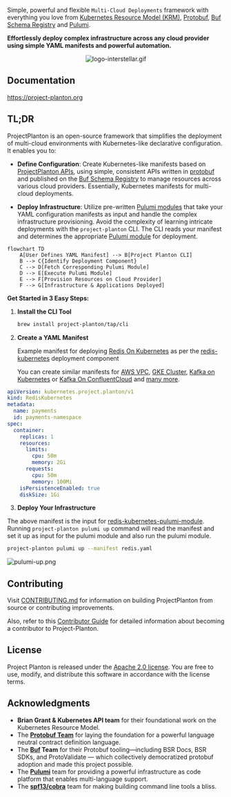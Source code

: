 Simple, powerful and flexible `Multi-Cloud Deployments` framework with everything you love
from [Kubernetes Resource Model (KRM)](https://github.com/kubernetes/design-proposals-archive/blob/main/architecture/resource-management.md), [Protobuf](https://protobuf.dev/), [Buf Schema Registry](https://buf.build/product/bsr)
and [Pulumi](https://github.com/pulumi/pulumi).

**Effortlessly deploy complex infrastructure across any cloud provider using simple YAML manifests and powerful
automation.**

<p align="center">
  <img src="docs/public/images/logo/logo-full.png" alt="logo-interstellar.gif">
</p>

## Documentation

https://project-planton.org

## TL;DR

ProjectPlanton is an open-source framework that simplifies the deployment of multi-cloud environments with
Kubernetes-like declarative configuration. It enables you to:

- **Define Configuration**: Create Kubernetes-like manifests based
  on [ProjectPlanton APIs](apis/project/planton/provider), using simple, consistent APIs written
  in [protobuf](https://protobuf.dev/) and published on the [Buf Schema Registry](https://buf.build/product/bsr) to
  manage resources across various cloud providers. Essentially, Kubernetes manifests for multi-cloud deployments.

- **Deploy Infrastructure**: Utilize
  pre-written [Pulumi modules](https://project-planton.org/pulumi-modules) that take
  your YAML configuration manifests as input and handle the complex infrastructure provisioning. Avoid the complexity of
  learning intricate deployments with the `project-planton` CLI. The
  CLI reads your manifest and determines the appropriate [Pulumi module](https://project-planton.org/pulumi-modules) for
  deployment.

```mermaid
flowchart TD
    A[User Defines YAML Manifest] --> B[Project Planton CLI]
    B --> C{Identify Deployment Component}
    C --> D[Fetch Corresponding Pulumi Module]
    D --> E[Execute Pulumi Module]
    E --> F[Provision Resources on Cloud Provider]
    F --> G[Infrastructure & Applications Deployed]
```

**Get Started in 3 Easy Steps:**

1. **Install the CLI Tool**

   ```bash
   brew install project-planton/tap/cli
   ```

2. **Create a YAML Manifest**

   Example manifest
   for
   deploying [Redis On Kubernetes](https://github.com/project-planton/project-planton/tree/main/apis/project/planton/provider/kubernetes/rediskubernetes/v1)
   as per
   the [redis-kubernetes](https://buf.build/project-planton/apis/file/main:project/planton/provider/kubernetes/rediskubernetes/v1/spec.proto)
   deployment component

   You can create similar manifests
   for [AWS VPC](https://github.com/project-planton/project-planton/tree/main/apis/project/planton/provider/aws/awsvpcv1), [GKE Cluster](https://github.com/project-planton/project-planton/tree/main/apis/project/planton/provider/gcp/gkecluster/v1), [Kafka on Kubernetes](https://github.com/project-planton/project-planton/tree/main/apis/project/planton/provider/kubernetes/kafkakubernetes/v1)
   or [Kafka On ConfluentCloud](https://github.com/project-planton/project-planton/tree/main/apis/project/planton/provider/confluent/kafkaconfluent/v1)
   and [many more](https://github.com/project-planton/project-planton/tree/main/apis/project/planton/provider).

```yaml
apiVersion: kubernetes.project.planton/v1
kind: RedisKubernetes
metadata:
  name: payments
  id: payments-namespace
spec:
  container:
    replicas: 1
    resources:
      limits:
        cpu: 50m
        memory: 2Gi
      requests:
        cpu: 50m
        memory: 100Mi
    isPersistenceEnabled: true
    diskSize: 1Gi
```

3. **Deploy Your Infrastructure**

The above manifest is the input
for [redis-kubernetes-pulumi-module](https://github.com/project-planton/redis-kubernetes-pulumi-module). Running
`project-planton pulumi up` command will read the manifest and set it up as input for the pulumi module and also run the
pulumi module.

   ```bash
   project-planton pulumi up --manifest redis.yaml
   ```

![pulumi-up.png](docs/public/images/provider/kubernetes/redis/pulumi-up.png)

## Contributing

Visit [CONTRIBUTING.md](CONTRIBUTING.md) for information on building ProjectPlanton from source or contributing improvements.

Also, refer to this [Contributor Guide](contributor-guide.md) for detailed information about becoming a contributor to Project-Planton.

## License

Project Planton is released under the [Apache 2.0 license](LICENSE). You are free to use, modify,
and distribute this software in accordance with the license terms.

## Acknowledgments

- **Brian Grant & Kubernetes API team** for their foundational work on the Kubernetes Resource Model.
- The **[Protobuf Team](https://alpha-t9kmve036m159v8u4una.sandstorm.io/)** for laying the foundation for a powerful
  language neutral contract definition language.
- The **[Buf](https://github.com/bufbuild/buf) Team** for their Protobuf tooling—including BSR Docs, BSR SDKs, and
  ProtoValidate — which collectively democratized protobuf adoption and made this project possible.
- The **[Pulumi](https://github.com/pulumi/pulumi)** team for providing a powerful infrastructure as code platform that
  enables multi-language support.
- The **[spf13/cobra](https://github.com/spf13/cobra)** team for making building command line tools a bliss.
